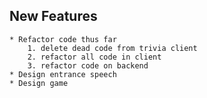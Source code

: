 ## New Features
	
	* Refactor code thus far
		1. delete dead code from trivia client
		2. refactor all code in client
		3. refactor code on backend
	* Design entrance speech
	* Design game
		
		
	